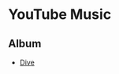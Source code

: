 # YouTube Music

## Album

* [Dive](https://music.youtube.com/playlist?list=OLAK5uy_kvXfAK0GWp5UGNfzeQTM1usZ0s6kZ2SPM)
